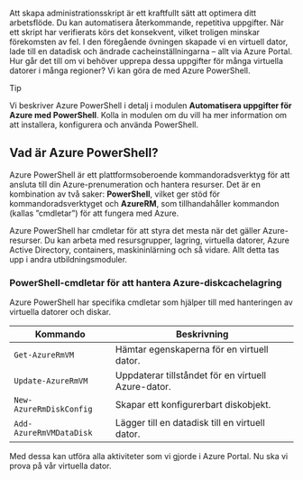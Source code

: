 Att skapa administrationsskript är ett kraftfullt sätt att optimera ditt arbetsflöde. Du kan automatisera återkommande, repetitiva uppgifter. När ett skript har verifierats körs det konsekvent, vilket troligen minskar förekomsten av fel. I den föregående övningen skapade vi en virtuell dator, lade till en datadisk och ändrade cacheinställningarna – allt via Azure Portal. Hur går det till om vi behöver upprepa dessa uppgifter för många virtuella datorer i många regioner? Vi kan göra de med Azure PowerShell.

> [!TIP]
> Vi beskriver Azure PowerShell i detalj i modulen **Automatisera uppgifter för Azure med PowerShell**. Kolla in modulen om du vill ha mer information om att installera, konfigurera och använda PowerShell.

## <a name="what-is-azure-powershell"></a>Vad är Azure PowerShell?

Azure PowerShell är ett plattformsoberoende kommandoradsverktyg för att ansluta till din Azure-prenumeration och hantera resurser. Det är en kombination av två saker: **PowerShell**, vilket ger stöd för kommandoradsverktyget och **AzureRM**, som tillhandahåller kommandon (kallas ”cmdletar”) för att fungera med Azure. 

Azure PowerShell har cmdletar för att styra det mesta när det gäller Azure-resurser. Du kan arbeta med resursgrupper, lagring, virtuella datorer, Azure Active Directory, containers, maskininlärning och så vidare. Allt detta tas upp i andra utbildningsmoduler.

### <a name="powershell-cmdlets-for-managing-azure-disk-caching"></a>PowerShell-cmdletar för att hantera Azure-diskcachelagring

Azure PowerShell har specifika cmdletar som hjälper till med hanteringen av virtuella datorer och diskar.

|Kommando  | Beskrivning |
|---------|-------------|
| `Get-AzureRmVM`         | Hämtar egenskaperna för en virtuell dator.       |
| `Update-AzureRmVM`      | Uppdaterar tillståndet för en virtuell Azure-dator.  |
| `New-AzureRmDiskConfig` | Skapar ett konfigurerbart diskobjekt.             |
| `Add-AzureRmVMDataDisk` | Lägger till en datadisk till en virtuell dator.          |

Med dessa kan utföra alla aktiviteter som vi gjorde i Azure Portal. Nu ska vi prova på vår virtuella dator.
